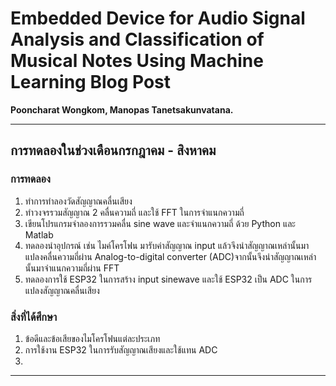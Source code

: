 # Embedded Device for Audio Signal Analysis and Classification of Musical Notes Using Machine Learning Blog Post

**Pooncharat Wongkom, Manopas Tanetsakunvatana.**

---



## การทดลองในช่วงเดือนกรกฎาคม - สิงหาคม
### การทดลอง
1. ทำการทำลองวัดสัญญาณคลื่นเสียง
2. ทำวงจรรวมสัญญาณ 2 คลื่นความถี่ และใช้ FFT ในการจำแนกความถี่
3. เขียนโปรแกรมจำลองการรวมคลื่น sine wave และจำแนกความถี่ ด้วย Python และ Matlab
4. ทดลองนำอุปกรณ์ เช่น ไมค์โครโฟน มารับค่าสัญญาณ input แล้วจึงนำสัญญาณเหล่านั้นมาแปลงคลื่นความถี่ผ่าน Analog-to-digital converter (ADC)จากนั้นจึงนำสัญญาณเหล่านั้นมาจำแนกความถี่ผ่าน FFT
5. ทดลองการใช้ ESP32 ในการสร้าง input sinewave และใช้ ESP32 เป็น ADC ในการแปลงสัญญาณคลื่นเสียง

### สิ่งที่ได้ศึกษา
1. ข้อดีและข้อเสียของไมโครโฟนแต่ละประเภท
2. การใช้งาน ESP32 ในการรับสัญญาณเสียงและใช้แทน ADC
3.







---

